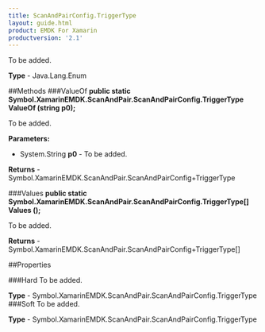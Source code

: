 ```yaml
---
title: ScanAndPairConfig.TriggerType
layout: guide.html 
product: EMDK For Xamarin 
productversion: '2.1' 
---
```

To be added.

**Type** - Java.Lang.Enum

##Methods
###ValueOf
**public static Symbol.XamarinEMDK.ScanAndPair.ScanAndPairConfig.TriggerType ValueOf (string p0);**

To be added.

**Parameters:** 

* System.String **p0** - To be added.

**Returns** - Symbol.XamarinEMDK.ScanAndPair.ScanAndPairConfig+TriggerType

###Values
**public static Symbol.XamarinEMDK.ScanAndPair.ScanAndPairConfig.TriggerType[] Values ();**

To be added.


**Returns** - Symbol.XamarinEMDK.ScanAndPair.ScanAndPairConfig+TriggerType[]

##Properties

###Hard
To be added.

**Type** - Symbol.XamarinEMDK.ScanAndPair.ScanAndPairConfig.TriggerType
###Soft
To be added.

**Type** - Symbol.XamarinEMDK.ScanAndPair.ScanAndPairConfig.TriggerType


